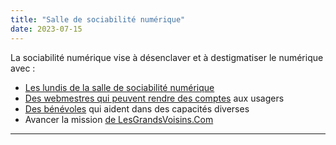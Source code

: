 ```yaml
---
title: "Salle de sociabilité numérique"
date: 2023-07-15
---
```


La sociabilité numérique vise à désenclaver et à destigmatiser le numérique avec :

* [Les lundis de la salle de sociabilité numérique](/notes/leslundis)
* [Des webmestres qui peuvent rendre des comptes](/notes/webmasters) aux usagers
* [Des bénévoles](/notes/bénévoles) qui aident dans des capacités diverses
* Avancer la mission [de LesGrandsVoisins.Com](/notes/lesgrandsvoisinscom)


---
